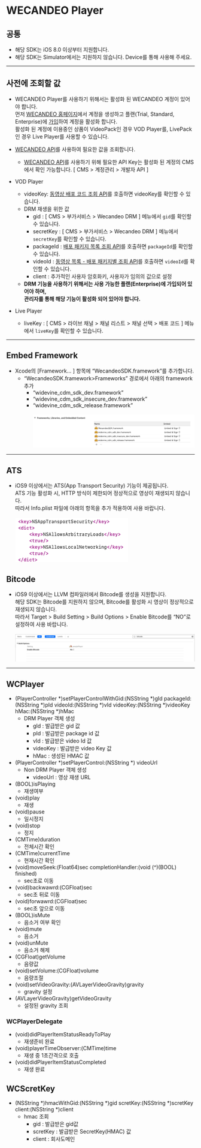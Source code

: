 # **WECANDEO Player**

## **공통**

- 해당 SDK는 iOS 8.0 이상부터 지원합니다.
- 해당 SDK는 Simulator에서는 지원하지 않습니다. Device를 통해 사용해 주세요.
<hr/>

## **사전에 조회할 값**

- WECANDEO Player를 사용하기 위해서는 활성화 된 WECANDEO 계정이 있어야 합니다.<br> 먼저 [WECANDEO 홈페이지](https://www.wecandeo.com)에서 계정을 생성하고 플랜(Trial, Standard, Enterprise)에 [가입](https://www.wecandeo.com/pricing/videopack/edition/)하여 계정을 활성화 합니다.<br> 활성화 된 계정에 이용중인 상품이 VideoPack인 경우 VOD Player를, LivePack인 경우 Live Player를 사용할 수 있습니다.

- [WECANDEO API](https://support.wecandeo.com/developer/)를 사용하여 필요한 값을 조회합니다.
  - [WECANDEO API](https://support.wecandeo.com/developer/)를 사용하기 위해 필요한 API Key는 활성화 된 계정의 CMS에서 확인 가능합니다. [ CMS > 계정관리 > 개발자  API ]

- VOD Player
  - videoKey: [동영상 배포 코드 조회 API](https://support.wecandeo.com/developer/video-pack-api/videos/video-data/video-pub-code/)를 호출하면 videoKey를 확인할 수 있습니다.
  - DRM 재생을 위한 값
    - gid : [ CMS > 부가서비스 > Wecandeo DRM ] 메뉴에서 `gid`를 확인할 수 있습니다.
    - secretKey : [ CMS > 부가서비스 > Wecandeo DRM ] 메뉴에서 `secretKey`를 확인할 수 있습니다.
    - packageId : [배포 패키지 목록 조회 API](https://support.wecandeo.com/developer/video-pack-api/publish-package/package-list/)를 호출하면 `packageId`를 확인할 수 있습니다.
    - videoId : [동영상 목록 - 배포 패키지별 조회 API](https://support.wecandeo.com/developer/video-pack-api/videos/video-data/video-list-package/)를 호출하면 `videoId`를 확인할 수 있습니다. 
    - client : 추가적인 사용자 암호화키, 사용자가 임의의 값으로 설정
  - **DRM 기능을 사용하기 위해서는 사용 가능한 플랜(Enterprise)에 가입되어 있어야 하며,<br> 관리자를 통해 해당 기능이 활성화 되어 있어야 합니다.**
- Live Player
  - liveKey : [ CMS > 라이브 채널 > 채널 리스트 > 채널 선택 > 배포 코드 ] 메뉴에서 `liveKey`를 확인할 수 있습니다.

<hr/>

## **Embed Framework**
- Xcode의 [Framework... ] 항목에 “WecandeoSDK.framework”를 추가합니다.
    - “WecandeoSDK.framework>Frameworks” 경로에서 아래의 framework 추가
        - “widevine_cdm_sdk_dev.framework”
        - “widevine_cdm_sdk_insecure_dev.framework”
        - “widevine_cdm_sdk_release.framework”
    <br> <br> ![embedFramework](/image/embedFramework.png)

<hr/>

## **ATS**
- iOS9 이상에서는 ATS(App Transport Security) 기능이 제공됩니다.<br> ATS 기능 활성화 시, HTTP 방식이 제한되어 정상적으로 영상이 재생되지 않습니다.<br> 따라서 Info.plist 파일에 아래의 항목을 추가 적용하여 사용 바랍니다.
    <br><br> ![ATS](/image/ATS.png)

## **Bitcode**
- iOS9 이상에서는 LLVM 컴파일러에서 Bitcode를 생성을 지원합니다.<br> 해당 SDK는 Bitcode를 지원하지 않으며, Bitcode를 활성화 시 영상이 정상적으로 재생되지 않습니다.<br> 따라서 Target > Build Setting > Build Options > Enable Bitcode를 “NO”로 설정하여 사용 바랍니다.
    <br> <br> ![Bitcode](/image/bitcode.png)

<hr/>

## **WCPlayer**
- (PlayerController *)setPlayerControlWithGid:(NSString *)gId packageId:(NSString *)pId videoId:(NSString *)vId videoKey:(NSString *)videoKey hMac:(NSString *)hMac
    - DRM Player 객체 생성
        - gId : 발급받은 gid 값
        - pId : 발급받은 package id 값
        - vId : 발급받은 video Id 값
        - videoKey : 발급받은 video Key 값
        - hMac : 생성된 HMAC 값
- (PlayerController *)setPlayerControl:(NSString *) videoUrl
    - Non DRM Player 객체 생성
        - videoUrl : 영상 재생 URL
- (BOOL)isPlaying
    - 재생여부
- (void)play
    - 재생 
- (void)pause
    - 일시정지
- (void)stop
    - 정지
- (CMTime)duration
    - 전체시간 확인
- (CMTime)currentTime
    - 현재시간 확인
- (void)moveSeek:(Float64)sec completionHandler:(void (^)(BOOL) finished)
    - sec초로 이동
- (void)backwawrd:(CGFloat)sec
    - sec초 뒤로 이동 
- (void)forwawrd:(CGFloat)sec
    - sec초 앞으로 이동
- (BOOL)isMute
    - 음소거 여부 확인
- (void)mute
    - 음소거
- (void)unMute
    - 음소거 해제
- (CGFloat)getVolume
    - 음량값
- (void)setVolume:(CGFloat)volume
    - 음량조절
- (void)setVideoGravity:(AVLayerVideoGravity)gravity
    - gravity 설정
- (AVLayerVideoGravity)getVideoGravity
    - 설정된 gravity 조회

### **WCPlayerDelegate**
- (void)didPlayerItemStatusReadyToPlay
    - 재생준비 완료
- (void)playerTimeObserver:(CMTime)time
    - 재생 중 1초간격으로 호출
- (void)didPlayerItemStatusCompleted
    - 재생 완료

## **WCScretKey**
- (NSString *)hmacWithGid:(NSString *)gid scretKey:(NSString *)scretKey client:(NSString *)client
    - hmac 조회
        - gid : 발급받은 gid값
        - scretKey : 발급받은 SecretKey(HMAC) 값
        - client : 회사도메인